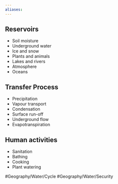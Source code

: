 ```yaml
---
aliases: 
---
```


## Reservoirs
- Soil moisture
- Underground water
- Ice and snow
- Plants and animals
- Lakes and rivers
- Atmosphere
- Oceans


## Transfer Process
- Precipitation
- Vapour transport
- Condensation
- Surface run-off
- Underground flow
- Evapotranspiration 


## Human activities
- Sanitation
- Bathing
- Cooking
- Plant watering


#Geography/Water/Cycle 
#Geography/Water/Security 